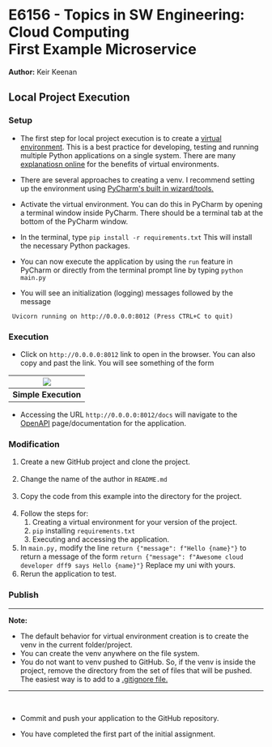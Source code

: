# E6156 - Topics in SW Engineering: Cloud Computing<br>First Example Microservice

**Author:** Keir Keenan

## Local Project Execution

### Setup

- The first step for local project execution is to create a [virtual environment](https://docs.python.org/3/library/venv.html).
  This is a best practice for developing, testing and running multiple Python applications
  on a single system. There are many [explanatiosn online](https://realpython.com/python-virtual-environments-a-primer/)
  for the benefits of virtual environments.

- There are several approaches to creating a venv. I recommend setting up the environment
  using [PyCharm's built in wizard/tools.](https://www.jetbrains.com/help/pycharm/creating-virtual-environment.html)

- Activate the virtual environment. You can do this in PyCharm by opening a terminal window inside
  PyCharm. There should be a terminal tab at the bottom of the PyCharm window.

- In the terminal, type `pip install -r requirements.txt` This will install the necessary
  Python packages.
- You can now execute the application by using the `run` feature in PyCharm or directly
  from the terminal prompt line by typing `python main.py`

- You will see an initialization (logging) messages followed by the message

```
 Uvicorn running on http://0.0.0.0:8012 (Press CTRL+C to quit)
```

### Execution

- Click on `http://0.0.0.0:8012` link to open in the browser. You can also copy and past the link.
  You will see something of the form

| <img src="./browser-screen-1.png"> |
| :--------------------------------: |
|        **Simple Execution**        |

- Accessing the URL `http://0.0.0.0:8012/docs` will navigate to the [OpenAPI](https://www.openapis.org/)
  page/documentation for the application.

### Modification

1. Create a new GitHub project and clone the project.<br><br>
2. Change the name of the author in `README.md`<br><br>
3. Copy the code from this example into the directory for the project.<br><br>
4. Follow the steps for:
   1. Creating a virtual environment for your version of the project.
   2. `pip` installing `requirements.txt`
   3. Executing and accessing the application.
5. In `main.py,` modify the line `return {"message": f"Hello {name}"}` to return
   a message of the form `return {"message": f"Awesome cloud developer dff9 says Hello {name}"}`
   Replace my uni with yours.
6. Rerun the application to test.

### Publish

<hr>

**Note:**

- The default behavior for virtual environment creation is to
  create the venv in the current folder/project.
- You can create the venv anywhere on the file system.
- You do not want to venv pushed to GitHub. So, if the venv is inside the
  project, remove the directory from the set of files that will be pushed.
  The easiest way is to add to a [.gitignore file.](https://git-scm.com/docs/gitignore)

<hr>

<br>

- Commit and push your application to the GitHub repository.

- You have completed the first part of the initial assignment.
